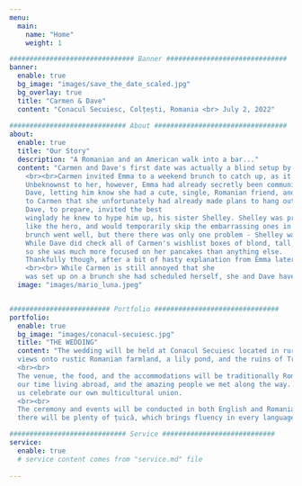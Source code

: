 ```yaml
---
menu:
  main:
    name: "Home"
    weight: 1

############################### Banner ##############################
banner:
  enable: true
  bg_image: "images/save_the_date_scaled.jpg"
  bg_overlay: true
  title: "Carmen & Dave"
  content: "Conacul Secuiesc, Colțești, Romania <br> July 2, 2022"
  
############################# About #################################
about:
  enable: true
  title: "Our Story"
  description: "A Romanian and an American walk into a bar..."
  content: "Carmen and Dave's first date was actually a blind setup by a mutual friend of both of theirs, Emma.
    <br><br>Carmen invited Emma to a weekend brunch to catch up, as it had been a while since they had seen each other.
    Unbeknownst to her, however, Emma had already secretly been communicating with
    Dave, letting him know she had a cute, single, Romanian friend, and asked if he'd like to meet her. Once Dave (very quickly) agreed, Emma made the excuse 
    to Carmen that she unfortunately had already made plans to hang out with Dave on the day of the brunch, and asked if he could come as well.<br><br>
    Dave, to prepare, invited the best 
    winglady he knew to hype him up, his sister Shelley. Shelley was prepared with all of her best personal anecdotes where Dave would sound
    like the hero, and would temporarily skip the embarrassing ones in her rotation to give him the best shot possible. The
    brunch went well, but there there was only one problem - Shelley was wearing her wedding band.
    While Dave did check all of Carmen's wishlist boxes of blond, tall, and blue eyes, she thought Dave and Shelley were married, 
    so she was much more focused on her pancakes than anything else. 
    Thankfully though, after a bit of hasty explanation from Emma later, the ruse worked! 
    <br><br> While Carmen is still annoyed that she 
    was set up on a brunch she had scheduled herself, she and Dave have been together since, and now live happily together in Berlin with their two pets, Luna and Mario."
  image: "images/mario_luna.jpeg"


######################### Portfolio ###############################
portfolio:
  enable: true
  bg_image: "images/conacul-secuiesc.jpg"
  title: "THE WEDDING"
  content: "The wedding will be held at Conacul Secuiesc located in rural Transylvania. The venue is in the shadow of the Piatra Secuiului with beautiful
  views onto rustic Romanian farmland, a lily pond, and the ruins of Trascău Fortress.
  <br><br>
  The venue, the food, and the accommodations will be traditionally Romanian. The wedding guest list, however, reflects 
  our time living abroad, and the amazing people we met along the way. We cannot wait for you all to join us, and help
  us celebrate our own multicultural union. 
  <br><br>
  The ceremony and events will be conducted in both English and Romanian to the best of our abilities... Don't worry though -  
  there will be plenty of țuică, which brings fluency in every language after enough shots."

############################# Service ############################
service:
  enable: true
  # service content comes from "service.md" file
  
---
```

